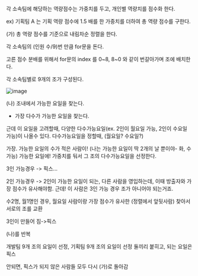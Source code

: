  
각 소속팀에 해당하는 역량점수는 가중치를 두고, 개인별 역량치를 점수화 한다. 

ex) 기획팀 A 는 기획 역량 점수에 1.5 배를 한 가중치를 더하여 총 역량 점수를 구한다.

(가)
총 역량 점수를 기준으로 내림차순 정렬을 한다. 

각 소속팀의 (인원 수/9)번 만큼 for문을 돈다.

고른 점수 분배를 위해서 for문의 index 를 0~8, 8~0 와 같이 번갈아가며 조에 배치한다.

각 소속팀별로 9개의 조가 구성된다.

![image](https://user-images.githubusercontent.com/61075048/136647570-d71e7c5e-99f7-41f6-9dfb-f4f0dd892744.png)


(나)
조내에서 가능한 요일을 찾는다. 
+ 가장 다수가 가능한 요일을 찾는다.

근데 이 요일을 고려할때, 
다양한 다수가능요일(ex. 2인이 월요일 가능, 2인이 수요일 가능)이 나올수 있다.
다수가능요일을 정할때, (월요일? 수요일?)

가장. 가능한 요일의 수가 적은 사람이! (나는 가능한 요일이 딱 2개의 날 뿐이야- 화, 수 가능) 가능한 요일에! 가중치를 둬서 그 조의 다수가능요일을 선정한다.

3인 가능경우 -> 픽스…

2인 가능경우 -> 2인이 가능한 요일이 되는, 다른 사람을 영입하는데, 이때 방출자와 가장 점수가 유사해야함. 근데! 이 사람은 3인 가능 경우 조가 아니어야 되는거죠.

수2명, 월1명인 경우, 월요일 사람이랑 가장 점수가 유사한 (정렬에서 앞뒷사람)  찾아서 서로의 조를 교환

3인이 만들어 짐->픽스 

(나)를 반복

개발팀 9개 조의 요일이 선정,
기획팀 9개 조의 요일이 선정
둘끼리 붙히고, 되는 요일은 픽스 

안되면,  픽스가 되지 않은 사람들 모두 다시 (가)로 돌아감





